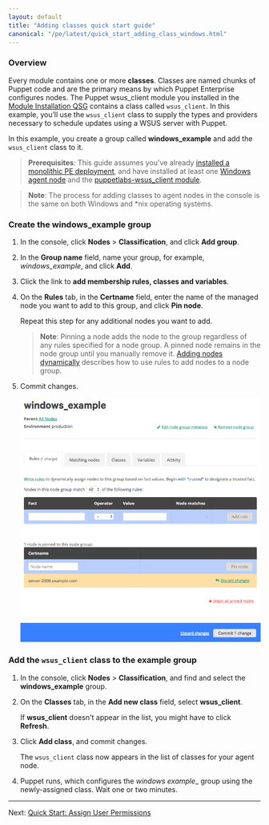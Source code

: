 ```yaml
---
layout: default
title: "Adding classes quick start guide"
canonical: "/pe/latest/quick_start_adding_class_windows.html"
---
```


### Overview

[windows_add_group]: ./images/quick/windows_add_group.png

Every module contains one or more **classes**. Classes are named chunks of Puppet code and are the primary means by which Puppet Enterprise configures nodes. The Puppet wsus_client module you installed in the [Module Installation QSG](./quick_start_module_install_windows.html) contains a class called `wsus_client`. In this example, you’ll use the `wsus_client` class to supply the types and providers necessary to schedule updates using a WSUS server with Puppet.

In this example, you create a group called __windows_example__ and add the `wsus_client` class to it.

>**Prerequisites**: This guide assumes you've already [installed a monolithic PE deployment](./quick_start_install_mono.html), and have installed at least one [Windows agent node](./quick_start_install_agents_windows.html) and the [puppetlabs-wsus_client module](./quick_start_module_install_windows.html).

>**Note**: The process for adding classes to agent nodes in the console is the same on both Windows and *nix operating systems.

### Create the windows_example group

1. In the console, click **Nodes** > **Classification**, and click **Add group**.
2. In the __Group name__ field, name your group, for example, *windows_example*, and click **Add**.
3. Click the link to **add membership rules, classes and variables**.
4. On the __Rules__ tab, in the __Certname__ field, enter the name of the managed node you want to add to this group, and click **Pin node**.

   Repeat this step for any additional nodes you want to add.

   > __Note__: Pinning a node adds the node to the group regardless of any rules specified for a node group. A pinned node remains in the node group until you manually remove it. [Adding nodes dynamically](./console_classes_groups.html#adding-nodes-dynamically) describes how to use rules to add nodes to a node group.
5. Commit changes.


   ![adding node to windows group][windows_add_group]


### Add the `wsus_client` class to the example group

1. In the console, click __Nodes__ > __Classification__, and find and select the __windows_example__ group.

2. On the **Classes** tab, in the __Add new class__ field, select __wsus_client__.

   If __wsus_client__ doesn't appear in the list, you might have to click __Refresh__.

3. Click __Add class__, and commit changes.

   The `wsus_client` class now appears in the list of classes for your agent node.

4. Puppet runs, which configures the __windows_ example__ group using the newly-assigned class. Wait one or two minutes.

-------

Next: [Quick Start: Assign User Permissions](./quick_start_rbac_windows.html)

